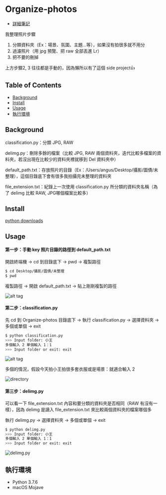 # Organize-photos

* [詳細筆記](https://medium.com/@cbb104002/side-project-organize-photos-3491aef8e5ed?source=friends_link&sk=464906b2663c65a9d11f86ff77d1e259)

我整理照片步驟
1. 分類資料夾（Ex：場景、氛圍、主題...等），如果沒有拍很多就不用分
2. 過濾照片（用 jpg 預覽、把 raw 全部丟進 Lr）
3. 把不要的刪掉

上方步驟2, 3 往往都是手動的，因為懶所以有了這個 side project👍

## Table of Contents

- [Background](#background)
- [Install](#install)
- [Usage](#usage)
- [執行環境](#執行環境)

## Background

classification.py：分類 JPG, RAW 

delimg.py：刪除多餘的檔案（比較 JPG, RAW 兩個資料夾，迭代比較多檔案的資料夾，若沒出現在比較少的資料夾裡就移到 Del 資料夾中）

default_path.txt：存放照片的目錄（Ex：/Users/angus/Desktop/攝影/圖債/未整理），這個目錄底下會有很多我拍攝完未整理的資料夾

file_extension.txt：紀錄上一次使用 classification.py 所分類的資料夾名稱（為了 delimg 比較 RAW, JPG哪個檔案比較多）

## Install

[python downloads](https://www.python.org/downloads/)

## Usage

#### 第一步：手動 key 照片目錄的路徑到 default_path.txt 

開啟終端機 -> cd 到目錄底下 -> pwd -> 複製路徑 

```bash
$ cd Desktop/攝影/圖債/未整理
$ pwd
```

複製路徑 -> 開啟 default_path.txt -> 貼上剛剛複製的路徑

![alt tag](https://imgur.com/aaocYip.png)

#### 第二步：classification.py

先 cd 到 Organize-photos 目錄底下 -> 執行 classification.py -> 選擇資料夾 -> 多個或單個 -> exit

```bash
$ python classification.py
>>> Input folder: 小王
多個輸入 2 單個輸入 1：1
>>> Input folder or exit: exit
```

![alt tag](https://imgur.com/TM9nra7.png)

多個的情況，假設今天拍小王拍很多套衣服或是場景：就適合輸入 2

![directory](https://imgur.com/vDVVaz1.png)

#### 第三步：delimg.py

可以看一下 file_extension.txt 內容和要分類的資料夾是否相同（RAW 有沒有一樣），因為 delimg 是讀入 file_extension.txt 來比較兩個資料夾的檔案哪個多

執行 delimg.py -> 選擇資料夾 -> 多個或單個 -> exit

```bash
$ python delimg.py
>>> Input folder: 小王
多個輸入 2 單個輸入 1：1
>>> Input folder or exit: exit
```

![delimg.py](https://imgur.com/VbvVpmr.png)

## 執行環境

* Python 3.7.6
* macOS Mojave
